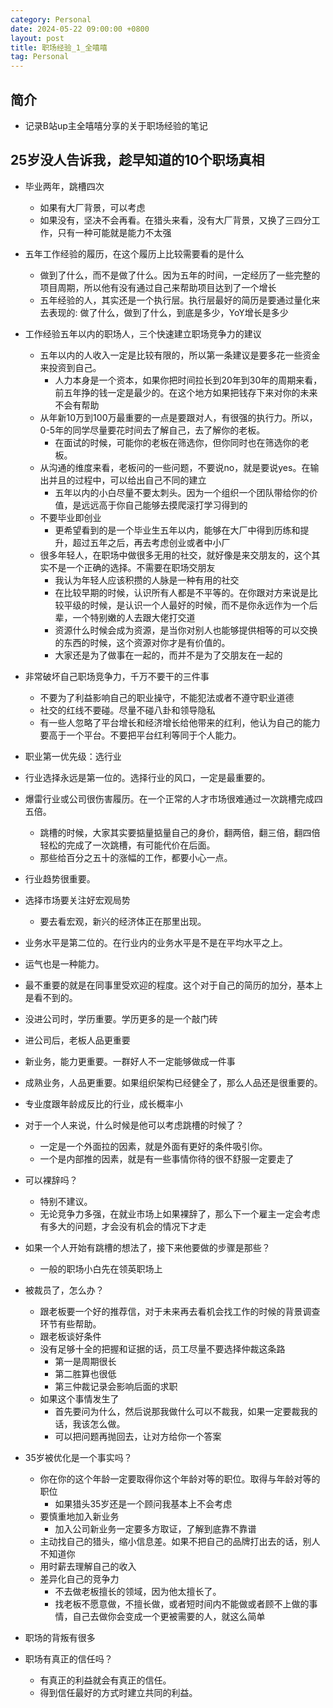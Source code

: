 ```yaml
---
category: Personal
date: 2024-05-22 09:00:00 +0800
layout: post
title: 职场经验_1_全嘻嘻
tag: Personal
---
```

## 简介

+ 记录B站up主全嘻嘻分享的关于职场经验的笔记

## 25岁没人告诉我，趁早知道的10个职场真相

+ 毕业两年，跳槽四次
  + 如果有大厂背景，可以考虑
  + 如果没有，坚决不会再看。在猎头来看，没有大厂背景，又换了三四分工作，只有一种可能就是能力不太强

+ 五年工作经验的履历，在这个履历上比较需要看的是什么
  + 做到了什么，而不是做了什么。因为五年的时间，一定经历了一些完整的项目周期，所以他有没有通过自己来帮助项目达到了一个增长
  + 五年经验的人，其实还是一个执行层。执行层最好的简历是要通过量化来去表现的: 做了什么，做到了什么，到底是多少，YoY增长是多少

+ 工作经验五年以内的职场人，三个快速建立职场竞争力的建议
  + 五年以内的人收入一定是比较有限的，所以第一条建议是要多花一些资金来投资到自己。
    + 人力本身是一个资本，如果你把时间拉长到20年到30年的周期来看，前五年挣的钱一定是最少的。在这个地方如果把钱存下来对你的未来不会有帮助
  + 从年新10万到100万最重要的一点是要跟对人，有很强的执行力。所以，0-5年的同学尽量要花时间去了解自己，去了解你的老板。
    + 在面试的时候，可能你的老板在筛选你，但你同时也在筛选你的老板。
  + 从沟通的维度来看，老板问的一些问题，不要说no，就是要说yes。在输出并且的过程中，可以给出自己不同的建立
    + 五年以内的小白尽量不要太刺头。因为一个组织一个团队带给你的价值，是远远高于你自己能够去摸爬滚打学习得到的
  + 不要毕业即创业
    + 更希望看到的是一个毕业生五年以内，能够在大厂中得到历练和提升，超过五年之后，再去考虑创业或者中小厂
  + 很多年轻人，在职场中做很多无用的社交，就好像是来交朋友的，这个其实不是一个正确的选择。不需要在职场交朋友
    + 我认为年轻人应该积攒的人脉是一种有用的社交
    + 在比较早期的时候，认识所有人都是不平等的。在你跟对方来说是比较平级的时候，是认识一个人最好的时候，而不是你永远作为一个后辈，一个特别嫩的人去跟大佬打交道
    + 资源什么时候会成为资源，是当你对别人也能够提供相等的可以交换的东西的时候，这个资源对你才是有价值的。
    + 大家还是为了做事在一起的，而并不是为了交朋友在一起的

+ 非常破坏自己职场竞争力，千万不要干的三件事
  + 不要为了利益影响自己的职业操守，不能犯法或者不遵守职业道德
  + 社交的红线不要碰。尽量不碰八卦和领导隐私
  + 有一些人忽略了平台增长和经济增长给他带来的红利，他认为自己的能力要高于一个平台。不要把平台红利等同于个人能力。

+ 职业第一优先级：选行业

+ 行业选择永远是第一位的。选择行业的风口，一定是最重要的。
+ 爆雷行业或公司很伤害履历。在一个正常的人才市场很难通过一次跳槽完成四五倍。
  + 跳槽的时候，大家其实要掂量掂量自己的身价，翻两倍，翻三倍，翻四倍轻松的完成了一次跳槽，有可能代价在后面。
  + 那些给百分之五十的涨幅的工作，都要小心一点。
+ 行业趋势很重要。
+ 选择市场要关注好宏观局势
  + 要去看宏观，新兴的经济体正在那里出现。
+ 业务水平是第二位的。在行业内的业务水平是不是在平均水平之上。
+ 运气也是一种能力。
+ 最不重要的就是在同事里受欢迎的程度。这个对于自己的简历的加分，基本上是看不到的。
+ 没进公司时，学历重要。学历更多的是一个敲门砖
+ 进公司后，老板人品更重要
+ 新业务，能力更重要。一群好人不一定能够做成一件事
+ 成熟业务，人品更重要。如果组织架构已经健全了，那么人品还是很重要的。
+ 专业度跟年龄成反比的行业，成长概率小

+ 对于一个人来说，什么时候是他可以考虑跳槽的时候了？
  + 一定是一个外面拉的因素，就是外面有更好的条件吸引你。
  + 一个是内部推的因素，就是有一些事情你待的很不舒服一定要走了

+ 可以裸辞吗？
  + 特别不建议。
  + 无论竞争力多强，在就业市场上如果裸辞了，那么下一个雇主一定会考虑有多大的问题，才会没有机会的情况下才走

+ 如果一个人开始有跳槽的想法了，接下来他要做的步骤是那些？
  + 一般的职场小白先在领英职场上

+ 被裁员了，怎么办？
  + 跟老板要一个好的推荐信，对于未来再去看机会找工作的时候的背景调查环节有些帮助。
  + 跟老板谈好条件
  + 没有足够十全的把握和证据的话，员工尽量不要选择仲裁这条路
    + 第一是周期很长
    + 第二胜算也很低
    + 第三仲裁记录会影响后面的求职
  + 如果这个事情发生了
    + 首先要问为什么，然后说那我做什么可以不裁我，如果一定要裁我的话，我该怎么做。
    + 可以把问题再抛回去，让对方给你一个答案

+ 35岁被优化是一个事实吗？
  + 你在你的这个年龄一定要取得你这个年龄对等的职位。取得与年龄对等的职位
    + 如果猎头35岁还是一个顾问我基本上不会考虑
  + 要慎重地加入新业务
    + 加入公司新业务一定要多方取证，了解到底靠不靠谱
  + 主动找自己的猎头，缩小信息差。如果不把自己的品牌打出去的话，别人不知道你
  + 用时薪去理解自己的收入
  + 差异化自己的竞争力
    + 不去做老板擅长的领域，因为他太擅长了。
    + 找老板不愿意做，不擅长做，或者短时间内不能做或者顾不上做的事情，自己去做你会变成一个更被需要的人，就这么简单

+ 职场的背叛有很多

+ 职场有真正的信任吗？
  + 有真正的利益就会有真正的信任。
  + 得到信任最好的方式时建立共同的利益。